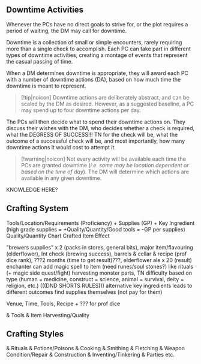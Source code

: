 ## Downtime Activities
Whenever the PCs have no direct goals to strive for, or the plot requires a period of waiting, the DM may call for downtime.

Downtime is a collection of small or simple encounters, rarely requiring more than a single check to accomplish. Each PC can take part in different types of downtime activities, creating a montage of events that represent the casual passing of time.

When a DM determines downtime is appropriate, they will award each PC with a number of downtime actions (DA), based on how much time the downtime is meant to represent.

> [!tip|noicon] Downtime actions are deliberately abstract, and can be scaled by the DM as desired. However, as a suggested baseline, a PC may spend up to four downtime actions per day.

The PCs will then decide what to spend their downtime actions on. They discuss their wishes with the DM, who decides whether a check is required, what the DEGRESS OF SUCCESS!!! TN for the check will be, what the outcome of a successful check will be, and most importantly, how many downtime actions it would cost to attempt it.

> [!warning|noicon] Not every activity will be available each time the PCs are granted downtime (*i.e. some may be location dependent or based on the time of day*). The DM will determine which actions are available in any given downtime.


KNOWLEDGE HERE?

## Crafting System
Tools/Location/Requirements (Proficiency) + Supplies (GP) + Key Ingredient 
(high grade supplies = +Quality/Quantity/Good tools = -GP per supplies)
Quality/Quantity Chart
Crafted Item Effect

"brewers supplies" x 2 (packs in stores, general bits), major item/flavouring (elderflower), Int check (brewing success), barrels & cellar & recipe (prof dice rank), ???2 months (time to get result)???, elderflower ale x 20 (result)
enchanter can add magic spell to item (need runes/soul stones?)
like rituals (+ magic side quest/fight)
harvesting monster parts, TN difficulty based on type (human = medicine, construct = science, animal = survival, deity = religion, etc.) (((DND SHORTS RULES)))
alternative key ingredients leads to different outcomes
find supplies themselves (not pay for them)

Venue, Time, Tools, Recipe + ??? for prof dice

& Tools
& Item Harvesting/Quality
## Crafting Styles
& Rituals
& Potions/Poisons
& Cooking
& Smithing
& Fletching
& Weapon Condition/Repair
& Construction
& Inventing/Tinkering
& Parties etc.